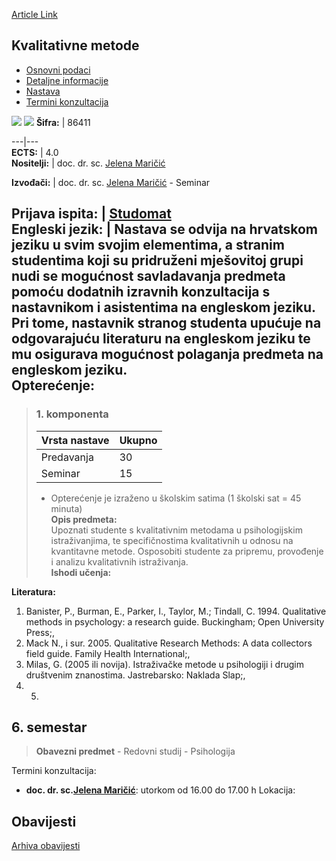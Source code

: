 [Article Link](https://www.fhs.hr/predmet/kvamet)

## Kvalitativne metode
  * [Osnovni podaci](https://www.fhs.hr/predmet/kvamet#v1id-523773_942847_1_0 "Osnovni podaci")
  * [Detaljne informacije](https://www.fhs.hr/predmet/kvamet#v1id-523773_942847_1_1 "Detaljne informacije")
  * [Nastava](https://www.fhs.hr/predmet/kvamet#v1id-523773_942847_1_2 "Nastava")
  * [Termini konzultacija](https://www.fhs.hr/predmet/kvamet#v1id-523773_942847_1_3 "Termini konzultacija")


[![](https://www.fhs.hr/img/flags/gif/hr.gif)](https://www.fhs.hr/predmet/kvamet) [![](https://www.fhs.hr/img/flags/gif/gb.gif)](https://www.fhs.hr/en/course/quamet)
**Šifra:** |  86411  
  
---|---  
**ECTS:** |  4.0   
**Nositelji:** |  doc. dr. sc. [Jelena Maričić](https://www.fhs.hr/djelatnik/jelena.maricic)   
  
**Izvođači:** |  doc. dr. sc. [Jelena Maričić](https://www.fhs.hr/djelatnik/jelena.maricic) - Seminar  
  
**Prijava ispita:** |  [Studomat](http://www.isvu.hr/studomat)  
**Engleski jezik:** |  Nastava se odvija na hrvatskom jeziku u svim svojim elementima, a stranim studentima koji su pridruženi mješovitoj grupi nudi se mogućnost savladavanja predmeta pomoću dodatnih izravnih konzultacija s nastavnikom i asistentima na engleskom jeziku. Pri tome, nastavnik stranog studenta upućuje na odgovarajuću literaturu na engleskom jeziku te mu osigurava mogućnost polaganja predmeta na engleskom jeziku.   
**Opterećenje:**  
---  
> ### 1. komponenta
> | Vrsta nastave | Ukupno  
> ---|---  
> Predavanja | 30  
> Seminar | 15  
> * Opterećenje je izraženo u školskim satima (1 školski sat = 45 minuta)   
**Opis predmeta:**  
> Upoznati studente s kvalitativnim metodama u psihologijskim istraživanjima, te specifičnostima kvalitativnih u odnosu na kvantitavne metode. Osposobiti studente za pripremu, provođenje i analizu kvalitativnih istraživanja.  
**Ishodi učenja:**  

  
**Literatura:**  
  1. Banister, P., Burman, E., Parker, I., Taylor, M.; Tindall, C. 1994. Qualitative methods in psychology: a research guide. Buckingham; Open University Press;, 
  2. Mack N., i sur. 2005. Qualitative Research Methods: A data collectors field guide. Family Health International;, 
  3. Milas, G. (2005 ili novija). Istraživačke metode u psihologiji i drugim društvenim znanostima. Jastrebarsko: Naklada Slap;, 
  4.   5. 
  
**6. semestar**  
---  
> **Obavezni predmet** - Redovni studij - Psihologija  
>   
Termini konzultacija: 
  * **doc. dr. sc.[Jelena Maričić](https://www.fhs.hr/djelatnik/jelena.maricic)**: 
utorkom od 16.00 do 17.00 h
Lokacija: 


## Obavijesti
[Arhiva obavijesti](https://www.fhs.hr/predmet/kvamet?@=20plu#news_80857 "Arhiva obavijesti")
